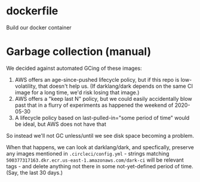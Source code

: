 # dockerfile
Build our docker container

# Garbage collection (manual)
We decided against automated GCing of these images:
1. AWS offers an age-since-pushed lifecycle policy, but if this repo is
   low-volatility, that doesn't help us. (If darklang/dark depends on the same
CI image for a long time, we'd risk losing that image.)
2. AWS offers a "keep last N" policy, but we could easily accidentally blow past
that in a flurry of experiments as happened the weekend of 2020-05-30
3. A lifecycle policy based on last-pulled-in="some period of time" would be
   ideal, but AWS does not have that

So instead we'll not GC unless/until we see disk space becoming a problem.

When that happens, we can look at darklang/dark, and specfically, preserve any
images mentioned in `.circleci/config.yml` - strings matching
`500377317163.dkr.ecr.us-east-1.amazonaws.com/dark-ci` will be relevant tags -
and delete anything not there in some not-yet-defined period of time. (Say, the
last 30 days.)
